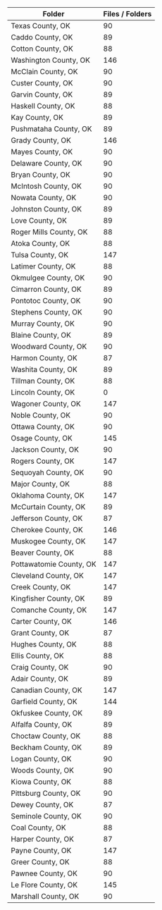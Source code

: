 | Folder                  |   Files / Folders |
|-------------------------|-------------------|
| Texas County, OK        |                90 |
| Caddo County, OK        |                89 |
| Cotton County, OK       |                88 |
| Washington County, OK   |               146 |
| McClain County, OK      |                90 |
| Custer County, OK       |                90 |
| Garvin County, OK       |                89 |
| Haskell County, OK      |                88 |
| Kay County, OK          |                89 |
| Pushmataha County, OK   |                89 |
| Grady County, OK        |               146 |
| Mayes County, OK        |                90 |
| Delaware County, OK     |                90 |
| Bryan County, OK        |                90 |
| McIntosh County, OK     |                90 |
| Nowata County, OK       |                90 |
| Johnston County, OK     |                89 |
| Love County, OK         |                89 |
| Roger Mills County, OK  |                88 |
| Atoka County, OK        |                88 |
| Tulsa County, OK        |               147 |
| Latimer County, OK      |                88 |
| Okmulgee County, OK     |                90 |
| Cimarron County, OK     |                89 |
| Pontotoc County, OK     |                90 |
| Stephens County, OK     |                90 |
| Murray County, OK       |                90 |
| Blaine County, OK       |                89 |
| Woodward County, OK     |                90 |
| Harmon County, OK       |                87 |
| Washita County, OK      |                89 |
| Tillman County, OK      |                88 |
| Lincoln County, OK      |                 0 |
| Wagoner County, OK      |               147 |
| Noble County, OK        |                90 |
| Ottawa County, OK       |                90 |
| Osage County, OK        |               145 |
| Jackson County, OK      |                90 |
| Rogers County, OK       |               147 |
| Sequoyah County, OK     |                90 |
| Major County, OK        |                88 |
| Oklahoma County, OK     |               147 |
| McCurtain County, OK    |                89 |
| Jefferson County, OK    |                87 |
| Cherokee County, OK     |               146 |
| Muskogee County, OK     |               147 |
| Beaver County, OK       |                88 |
| Pottawatomie County, OK |               147 |
| Cleveland County, OK    |               147 |
| Creek County, OK        |               147 |
| Kingfisher County, OK   |                89 |
| Comanche County, OK     |               147 |
| Carter County, OK       |               146 |
| Grant County, OK        |                87 |
| Hughes County, OK       |                88 |
| Ellis County, OK        |                88 |
| Craig County, OK        |                90 |
| Adair County, OK        |                89 |
| Canadian County, OK     |               147 |
| Garfield County, OK     |               144 |
| Okfuskee County, OK     |                89 |
| Alfalfa County, OK      |                89 |
| Choctaw County, OK      |                88 |
| Beckham County, OK      |                89 |
| Logan County, OK        |                90 |
| Woods County, OK        |                90 |
| Kiowa County, OK        |                88 |
| Pittsburg County, OK    |                90 |
| Dewey County, OK        |                87 |
| Seminole County, OK     |                90 |
| Coal County, OK         |                88 |
| Harper County, OK       |                87 |
| Payne County, OK        |               147 |
| Greer County, OK        |                88 |
| Pawnee County, OK       |                90 |
| Le Flore County, OK     |               145 |
| Marshall County, OK     |                90 |